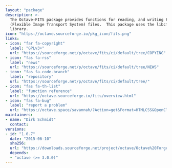 ```yaml
---
layout: "package"
description: >-
  The Octave-FITS package provides functions for reading, and writing FITS
  (Flexible Image Transport System) files.  This package uses the libcfitsio
  library.
icon: "https://octave.sourceforge.io/pkg_icon/fits.png"
links:
- icon: "far fa-copyright"
  label: "GPLv3+"
  url: "https://sourceforge.net/p/octave/fits/ci/default/tree/COPYING"
- icon: "fas fa-rss"
  label: "news"
  url: "https://sourceforge.net/p/octave/fits/ci/default/tree/NEWS"
- icon: "fas fa-code-branch"
  label: "repository"
  url: "https://sourceforge.net/p/octave/fits/ci/default/tree/"
- icon: "fas fa-th-list"
  label: "function reference"
  url: "https://octave.sourceforge.io/fits/overview.html"
- icon: "fas fa-bug"
  label: "report a problem"
  url: "https://octave.space/savannah/?Action=get&Format=HTMLCSS&OpenClosed=open&Title=[octave%20forge]%20(fits)"
maintainers:
- name: "Dirk Schmidt"
  contact:
versions:
- id: "1.0.7"
  date: "2015-06-10"
  sha256:
  url: "https://downloads.sourceforge.net/project/octave/Octave%20Forge%20Packages/Individual%20Package%20Releases/fits-1.0.7.tar.gz"
  depends:
  - "octave (>= 3.0.0)"
---
```

